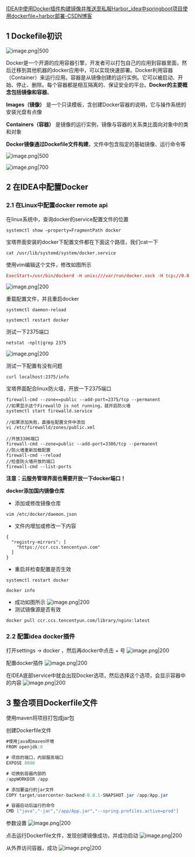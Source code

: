 
[IDEA中使用Docker插件构建镜像并推送至私服Harbor_idea中springboot项目使用dockerfile+harbor部署-CSDN博客](https://blog.csdn.net/An1090239782/article/details/111316025)
## 1 Dockefile初识

![image.png|500](https://my-obsidian-image.oss-cn-guangzhou.aliyuncs.com/2024/04/35c814877cca499740c0448ed80211a5.png)

Docker是一个开源的应用容器引擎，开发者可以打包自己的应用到容器里面，然后迁移到其他机器的docker应用中，可以实现快速部署。Docker利用容器（Container）来运行应用。容器是从镜像创建的运行实例。它可以被启动、开始、停止、删除。每个容器都是相互隔离的、保证安全的平台。**Docker的主要概念包括镜像和容器**。

**Images（镜像）** 是一个只读模板，含创建Docker容器的说明，它与操作系统的安装光盘有点像

**Containers（容器）** 是镜像的运行实例，镜像与容器的关系类比面向对象中的类和对象

**Docker镜像通过Dockefile文件构建**，文件中包含指定的基础镜像、运行命令等

![image.png|500](https://my-obsidian-image.oss-cn-guangzhou.aliyuncs.com/2024/04/d823cdc0415514f40b0f621fd096968c.png)

![image.png|700](https://my-obsidian-image.oss-cn-guangzhou.aliyuncs.com/2024/04/5ecd98de233ba15548112a60f624a398.png)

## 2 在IDEA中配置Docker

### 2.1 在Linux中配置docker remote api

在linux系统中，查询docker的service配置文件的位置
```shell
systemctl show —property=FragmentPath docker
```

宝塔界面安装的docker下配置文件都在下面这个路径，我们cat一下
```shell
cat /usr/lib/systemd/system/docker.service
```

使用vim编辑这个文件，修改如图所示
```conf
ExecStart=/usr/bin/dockerd -H unix:///var/run/docker.sock -H tcp://0.0.0.0:2375
```

![image.png|200](https://my-obsidian-image.oss-cn-guangzhou.aliyuncs.com/2024/04/afe14d8dbf91c70138d775a353855560.png)

重载配置文件，并且重启docker
```shell
systemctl daemon-reload

systemctl restart docker
```

测试一下2375端口
```shell
netstat -nplt|grep 2375
```

![image.png|200](https://my-obsidian-image.oss-cn-guangzhou.aliyuncs.com/2024/04/014e8e456b9718e8e71d38fb6d329410.png)

测试一下配置有没有问题
```shell
curl localhost:2375/info
```

宝塔界面配合linux防火墙，开放一下2375端口
```shell
firewall-cmd --zone==public --add-port=2375/tcp --permanent
//如果显示这个FirewallD is not running，就开启防火墙
systemctl start firewalld.service

//如果添加失败，直接在配置文件中添加
vi /etc/firewalld/zones/public.xml

//开放3306端口
firewall-cmd --zone=public --add-port=3306/tcp --permanent
//防火墙重新加载配置
firewall-cmd --reload
//检查防火墙开放的端口
firewall-cmd --list-ports
```

**注意：云服务管理界面也需要开放一下docker端口！**

**docker添加国内镜像仓库**
- 添加或修改镜像仓库
```text
vim /etc/docker/daemon.json
```

- 文件内增加或修改一下内容
```text
{
  "registry-mirrors": [
    "https://ccr.ccs.tencentyun.com"
  ]
}
```

- 重启并检查配置是否生效
```shell
systemctl restart docker

docker info
```

- 成功如图所示
  ![image.png|200](https://my-obsidian-image.oss-cn-guangzhou.aliyuncs.com/2024/04/018734f34805d175590ceeed6e0bb2ab.png)
- 测试镜像源是否有效
```text
docker pull ccr.ccs.tencentyun.com/library/nginx:latest
```



### 2.2 配置idea docker插件

打开settings -> docker ，然后再docker中点击 + 号
![image.png|200](https://my-obsidian-image.oss-cn-guangzhou.aliyuncs.com/2024/04/6a0b400d89da70dc217fe443191c1e7e.png)

配置docker插件
![image.png|200](https://my-obsidian-image.oss-cn-guangzhou.aliyuncs.com/2024/04/f4be65f2ea74ef833c9c56c7c794120b.png)

在IDEA底部service中就会出现Docker选项，然后选择这个选项，会显示容器中的内容
![image.png|200](https://my-obsidian-image.oss-cn-guangzhou.aliyuncs.com/2024/04/e6da63d54ec40a3a64748d358671cdf1.png)
## 3 整合项目Dockerfile文件


使用maven将项目打包成jar包

创建Dockerfile文件
```java
#使用java和maven环境  
FROM openjdk:8  

# 项目的端口，内部服务端口  
EXPOSE 8080  

# 切换到容器内部的 
/appWORKDIR /app  

# 添加要运行的jar文件  
COPY target/usercenter-backend-0.0.1-SNAPSHOT.jar /app/App.jar  

# 容器启动后运行的命令  
CMD ["java","-jar","/app/App.jar","--spring.profiles.active=prod"]
```

参数设置
![image.png|200](https://my-obsidian-image.oss-cn-guangzhou.aliyuncs.com/2024/04/cacce16bfe5883c26de798d882cf785e.png)

点击运行Dockerfile文件，发现创建镜像成功，并成功启动
![image.png|200](https://my-obsidian-image.oss-cn-guangzhou.aliyuncs.com/2024/04/9ce3d52787a4231cfa787611ff951632.png)

从外界访问容器，成功
![image.png|200](https://my-obsidian-image.oss-cn-guangzhou.aliyuncs.com/2024/04/ee316962c78b9836fb09cbcb24a6205f.png)
